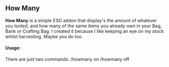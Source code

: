 ## How Many

**How Many** is a simple ESO addon that display's the amount of whatever you looted, and how many of the same items you already own in your Bag, Bank or Crafting Bag. I created it because I like keeping an eye on my stock whilst harvesting. Maybe you do too.

#### Usage:

There are just two commands:
/howmany on
/howmany off
